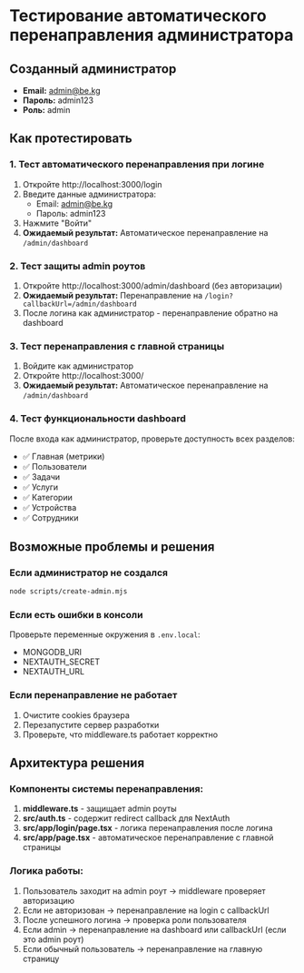 # Тестирование автоматического перенаправления администратора

## Созданный администратор
- **Email:** admin@be.kg
- **Пароль:** admin123
- **Роль:** admin

## Как протестировать

### 1. Тест автоматического перенаправления при логине
1. Откройте http://localhost:3000/login
2. Введите данные администратора:
   - Email: admin@be.kg
   - Пароль: admin123
3. Нажмите "Войти"
4. **Ожидаемый результат:** Автоматическое перенаправление на `/admin/dashboard`

### 2. Тест защиты admin роутов
1. Откройте http://localhost:3000/admin/dashboard (без авторизации)
2. **Ожидаемый результат:** Перенаправление на `/login?callbackUrl=/admin/dashboard`
3. После логина как администратор - перенаправление обратно на dashboard

### 3. Тест перенаправления с главной страницы
1. Войдите как администратор
2. Откройте http://localhost:3000/
3. **Ожидаемый результат:** Автоматическое перенаправление на `/admin/dashboard`

### 4. Тест функциональности dashboard
После входа как администратор, проверьте доступность всех разделов:
- ✅ Главная (метрики)
- ✅ Пользователи
- ✅ Задачи
- ✅ Услуги
- ✅ Категории
- ✅ Устройства
- ✅ Сотрудники

## Возможные проблемы и решения

### Если администратор не создался

```bash
node scripts/create-admin.mjs
```

### Если есть ошибки в консоли
Проверьте переменные окружения в `.env.local`:
- MONGODB_URI
- NEXTAUTH_SECRET
- NEXTAUTH_URL

### Если перенаправление не работает
1. Очистите cookies браузера
2. Перезапустите сервер разработки
3. Проверьте, что middleware.ts работает корректно

## Архитектура решения

### Компоненты системы перенаправления:
1. **middleware.ts** - защищает admin роуты
2. **src/auth.ts** - содержит redirect callback для NextAuth
3. **src/app/login/page.tsx** - логика перенаправления после логина
4. **src/app/page.tsx** - автоматическое перенаправление с главной страницы

### Логика работы:
1. Пользователь заходит на admin роут → middleware проверяет авторизацию
2. Если не авторизован → перенаправление на login с callbackUrl
3. После успешного логина → проверка роли пользователя
4. Если admin → перенаправление на dashboard или callbackUrl (если это admin роут)
5. Если обычный пользователь → перенаправление на главную страницу